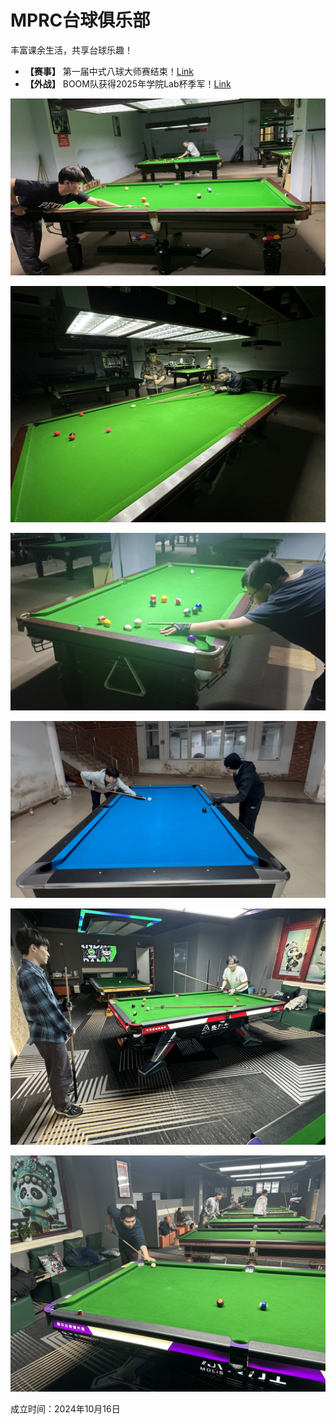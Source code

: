 # MPRC台球俱乐部

丰富课余生活，共享台球乐趣！

- **【赛事】** 第一届中式八球大师赛结束！[Link](./02-赛事/D-大师赛/01-中式八球大师赛.md)
- **【外战】** BOOM队获得2025年学院Lab杯季军！[Link](./07-外战/1-2025年学院Lab杯.md)

![](./img/club_1.jpg)

![](./img/club_2.jpg)

![](./img/club_3.jpg)

![](./img/club_4.jpg)

![](./img/club_5.jpg)

![](./img/club_6.jpg)

成立时间：2024年10月16日